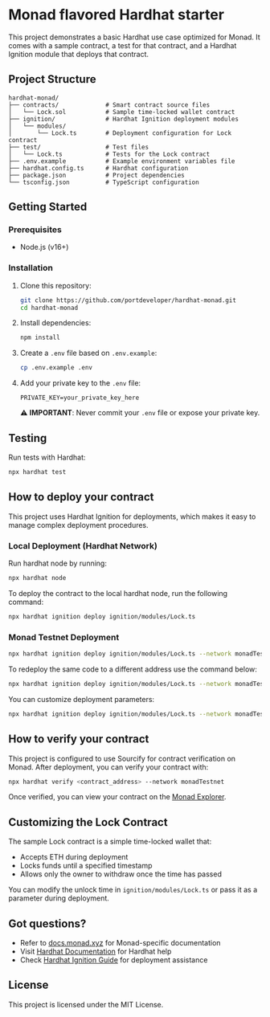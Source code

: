 # Monad flavored Hardhat starter

This project demonstrates a basic Hardhat use case optimized for Monad. It comes with a sample contract, a test for that contract, and a Hardhat Ignition module that deploys that contract.

## Project Structure

```
hardhat-monad/
├── contracts/             # Smart contract source files
│   └── Lock.sol           # Sample time-locked wallet contract
├── ignition/              # Hardhat Ignition deployment modules
│   └── modules/
│       └── Lock.ts        # Deployment configuration for Lock contract
├── test/                  # Test files
│   └── Lock.ts            # Tests for the Lock contract
├── .env.example           # Example environment variables file
├── hardhat.config.ts      # Hardhat configuration
├── package.json           # Project dependencies
└── tsconfig.json          # TypeScript configuration
```

## Getting Started

### Prerequisites

- Node.js (v16+)

### Installation

1. Clone this repository:
   ```bash
   git clone https://github.com/portdeveloper/hardhat-monad.git
   cd hardhat-monad
   ```

2. Install dependencies:
   ```bash
   npm install
   ```

3. Create a `.env` file based on `.env.example`:
   ```bash
   cp .env.example .env
   ```

4. Add your private key to the `.env` file:
   ```
   PRIVATE_KEY=your_private_key_here
   ```
   ⚠️ **IMPORTANT**: Never commit your `.env` file or expose your private key.

## Testing

Run tests with Hardhat:

```bash
npx hardhat test
```

## How to deploy your contract

This project uses Hardhat Ignition for deployments, which makes it easy to manage complex deployment procedures.

### Local Deployment (Hardhat Network)

Run hardhat node by running:

```bash
npx hardhat node
```

To deploy the contract to the local hardhat node, run the following command:

```bash
npx hardhat ignition deploy ignition/modules/Lock.ts
```

### Monad Testnet Deployment

```bash
npx hardhat ignition deploy ignition/modules/Lock.ts --network monadTestnet
```

To redeploy the same code to a different address use the command below:

```bash
npx hardhat ignition deploy ignition/modules/Lock.ts --network monadTestnet --reset
```

You can customize deployment parameters:

```bash
npx hardhat ignition deploy ignition/modules/Lock.ts --network monadTestnet --parameters '{"unlockTime": 1893456000, "lockedAmount": "1000000000000000"}'
```

## How to verify your contract

This project is configured to use Sourcify for contract verification on Monad. After deployment, you can verify your contract with:

```bash
npx hardhat verify <contract_address> --network monadTestnet
```

Once verified, you can view your contract on the [Monad Explorer](https://testnet.monadexplorer.com).

## Customizing the Lock Contract

The sample Lock contract is a simple time-locked wallet that:
- Accepts ETH during deployment
- Locks funds until a specified timestamp
- Allows only the owner to withdraw once the time has passed

You can modify the unlock time in `ignition/modules/Lock.ts` or pass it as a parameter during deployment.

## Got questions?

- Refer to [docs.monad.xyz](https://docs.monad.xyz) for Monad-specific documentation
- Visit [Hardhat Documentation](https://hardhat.org/docs) for Hardhat help
- Check [Hardhat Ignition Guide](https://hardhat.org/ignition/docs/getting-started) for deployment assistance

## License

This project is licensed under the MIT License.
